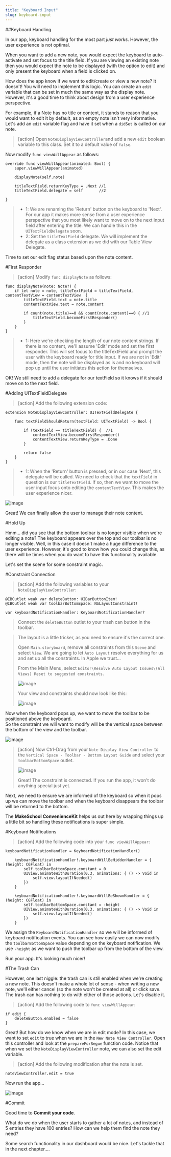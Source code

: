 ```yaml
---
title: "Keyboard Input"
slug: keyboard-input
---     
```


##Keyboard Handling

In our app, keyboard handling for the most part *just works*. However, the user experience is not optimal.

When you want to add a new note, you would expect the keyboard to auto-activate and set focus to the title field. 
If you are viewing an existing note then you would expect the note to be displayed (with the option to edit) and only present the keyboard when a field is clicked on. 

How does the app know if we want to edit/create or view a new note? It doesn't! You will need to implement this logic.
You can create an `edit` variable that can be set in much the same way as the display note. However, it's a good time to think about design
from a user experience perspective.

For example, if a Note has no title or content, it stands to reason that you would want to edit it by default, as an empty note isn't very informative.
Let's add an `edit` variable flag and have it set when a `didSet` is called on our note.

> [action]
> Open `NoteDisplayViewController`and add a new `edit` boolean variable to this class. Set it to a default value of `false`.
>
Now modify `func viewWillAppear` as follows:
>
	override func viewWillAppear(animated: Bool) {
        super.viewWillAppear(animated)
>        
        displayNote(self.note)
>    
        titleTextField.returnKeyType = .Next //1
        titleTextField.delegate = self       //2
>        
    }
>
> - 1: We are renaming the 'Return' button on the keyboard to 'Next'. For our app it makes more sense from a user experience perspective that you most likely
> want to move on to the next input field after entering the title.  We can handle this in the `UITextFieldDelegate` soon.
> - 2: Set the `titleTextField` delegate. We will implement the delegate as a class extension as we did with our Table View Delegate.

Time to set our edit flag status based upon the note content.

#First Responder

> [action]
> Modify `func displayNote` as follows:
>
    func displayNote(note: Note?) {
        if let note = note, titleTextField = titleTextField, contentTextView = contentTextView  {
            titleTextField.text = note.title
            contentTextView.text = note.content
>            
            if count(note.title)==0 && count(note.content)==0 { //1
                titleTextField.becomeFirstResponder()
            }
        }
    }
>    
> - 1: Here we're checking the length of our note content strings. If there is no content, we'll assume 'Edit' mode and set the first responder. This will set focus to the titleTextField
and prompt the user with the keyboard ready for title input. 
> If we are not in 'Edit' mode, then the note will be displayed as is and no keyboard will pop up until the user initiates this action for themselves.
 
OK! We still need to add a delegate for our textField so it knows if it should move on to the next field.

#Adding UITextFieldDelegate
 
> [action]
> Add the following extension code:
> 
    extension NoteDisplayViewController: UITextFieldDelegate {
>    
        func textFieldShouldReturn(textField: UITextField) -> Bool {
>            
            if (textField == titleTextField) {  //1
                contentTextView.becomeFirstResponder()
                contentTextView.returnKeyType = .Done
            }
>            
            return false
        }
    }
>    

> - 1: When the 'Return' button is pressed, or in our case 'Next', this delegate will be called. We need to check that the `textField` in question is our `titleTextField`. If so, then
we want to move the user input focus onto editing the `contentTextView`. This makes the user experience nicer.
 
![image](simulator_keyboard.png) 
 
Great! We can finally allow the user to manage their note content.

#Hold Up

Hmm... did you see that the bottom toolbar is no longer visible when we're editing a note? 
The keyboard appears over the top and our toolbar is no longer visible. Well, in this case it doesn't make a huge difference to the user experience. However, 
it's good to know how you could change this, as there will be times when you do want to have this functionality available.

Let's set the scene for some constraint magic.

#Constraint Connection

> [action]
> Add the following variables to your `NoteDisplayViewController`:
>
    @IBOutlet weak var deleteButton: UIBarButtonItem!
    @IBOutlet weak var toolbarBottomSpace: NSLayoutConstraint!
>
    var keyboardNotificationHandler: KeyboardNotificationHandler?
>
>
> Connect the `deleteButton` outlet to your trash can button in the toolbar.

> The layout is a little tricker, as you need to ensure it's the correct one. 
>
> Open `Main.storyboard`, remove all constraints from this `Scene` and select `View`. We are going to let `Auto Layout` resolve everything for us and set up all the constraints. In Apple we trust...
>
> From the Main Menu, select `Editor\Resolve Auto Layout Issues\(All Views) Reset to suggested constraints`.
>
> ![image](autolayout_view_resolve.png)
>
> Your view and constraints should now look like this:
> 
> ![image](constraints_view.png)

Now when the keyboard pops up, we want to move the toolbar to be positioned above the keyboard.  
So the constraint we will want to modify will be the vertical space between the bottom of the view and the toolbar.

![image](vertical_space_constraint.png)

> [action]
> Now Ctrl-Drag from your `Note Display View Controller` to the `Vertical Space - Toolbar - Bottom Layout Guide` and select your `toolbarBottomSpace` outlet.
>
> ![image](connect_constraint.png)
>
> Great! The constraint is connected. If you run the app, it won't do anything special just yet.  

Next, we need to ensure we are informed of the keyboard so when it pops up we can move the toolbar and when the keyboard disappears the toolbar will be returned to the bottom.

The **MakeSchool ConvenienceKit** helps us out here by wrapping things up a little bit so handling these notifications is super simple.  

#Keyboard Notifications

> [action]
> Add the following code into your `func viewWillAppear`:
>
    keyboardNotificationHandler = KeyboardNotificationHandler()
>        
        keyboardNotificationHandler!.keyboardWillBeHiddenHandler = { (height: CGFloat) in
            self.toolbarBottomSpace.constant = 0
            UIView.animateWithDuration(0.3, animations: { () -> Void in
                self.view.layoutIfNeeded()
            })
        }
>        
        keyboardNotificationHandler!.keyboardWillBeShownHandler = { (height: CGFloat) in
            self.toolbarBottomSpace.constant = -height
            UIView.animateWithDuration(0.3, animations: { () -> Void in
                self.view.layoutIfNeeded()
            })
        }
>
        
We assign the `KeyboardNotificationHandler` so we will be informed of keyboard notification events.  You can see how easily we can now modify the `toolbarBottomSpace` value depending
on the keyboard notification.  We use `-height` as we want to push the toolbar up from the bottom of the view.

Run your app. It's looking much nicer!

#The Trash Can

However, one last niggle: the trash can is still enabled when we're creating a new note. This doesn't make a whole lot of sense - when writing a new note, we'll either cancel (so the note won't be created at all) or click save. The trash can has nothing to do with either of those actions. Let's disable it.  

> [action]
> Add the following code to `func viewWillAppear`:
>
    if edit {
        deleteButton.enabled = false
    }
>

Great! But how do we know when we are in edit mode?  In this case, we want to set `edit` to true when we are in the `New Note View Controller`.
Open this controller and look at the `prepareForSegue` function code. 
Notice that when we set the `NoteDisplayViewController` note, we can also set the edit variable.

> [action]
> Add the following modification after the note is set.
>    
    noteViewController.edit = true
>

Now run the app...

![image](trash_can.png)

#Commit

Good time to **Commit your code**.

What do we do when the user starts to gather a lot of notes, and instead of 5 entries they have 100 entries? How can we help them find the note they need?

Some search functionality in our dashboard would be nice.  Let's tackle that in the next chapter....
